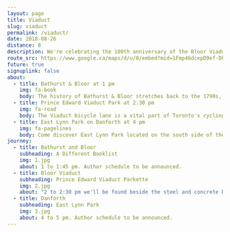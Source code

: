 ```yaml
---
layout: page
title: Viaduct
slug: viaduct
permalink: /viaduct/
date: 2018-08-26
distance: 8
description: We're celebrating the 100th anniversary of the Bloor Viaduct by bridging our city east to west with books and bicycles.
route_src: https://www.google.ca/maps/d/u/0/embed?mid=1Fmp46dcepD9ef-DkFQ_AD8-zzTgi20-J
future: true
signuplink: false
about:
  - title: Bathurst & Bloor at 1 pm
    img: fa-book
    body: The history of Bathurst & Bloor stretches back to the 1790s, when the original boundaries of York Township were first established. In this neighbourhood you'll find A Different Booklist bookstore & event space offering book lovers literary gems from “the south to the north, from Africa to the Caribbean, from Asia to South America.” We will start our journey here.
  - title: Prince Edward Viaduct Park at 2:30 pm
    img: fa-road
    body: The Viaduct bicycle lane is a vital part of Toronto's cycling infrastructure. The inadequacies and safety hazards of the bike lanes on and around the Bloor Viaduct have persisted for years. We intend to bridge the gap with books and bicycles.
  - title: East Lynn Park on Danforth at 4 pm
    img: fa-pagelines
    body: Come discover East Lynn Park located on the south side of the Danforth between Coxwell and Woodbine. After the Book Ride stroll along a section of the Danforth, grab an ice cream cone, a cappuccino or dinner.
journey:
  - title: Bathurst and Bloor
    subheading: A Different Booklist
    img: 1.jpg
    about: 1 to 1:45 pm. Author schedule to be announced.   
  - title: Bloor Viaduct
    subheading: Prince Edward Viaduct Parkette
    img: 2.jpg
    about: "2 to 2:30 pm we'll be found beside the steel and concrete Bloor Viaduct. Did you know it was constructed in three parts: a bridge over Rosedale Ravine, an embankment along Bloor Street and a 1,620 foot bridge over the Don Valley linking Castle Frank with Danforth Avenue. It was completed after almost four years to an official ceremony on October 18, 1918."
  - title: Danforth
    subheading: East Lynn Park
    img: 3.jpg
    about: 4 to 5 pm. Author schedule to be announced.
---
```

